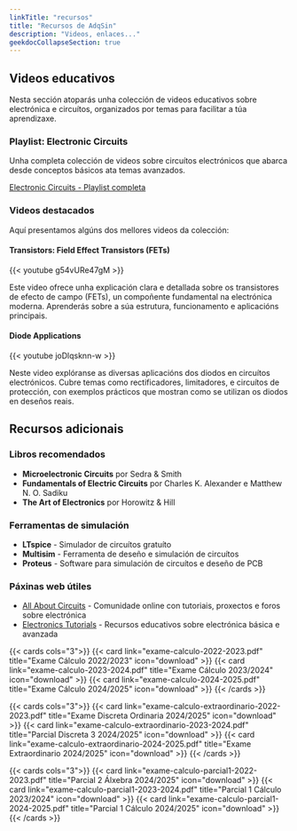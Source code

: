```yaml
---
linkTitle: "recursos"
title: "Recursos de AdqSin"
description: "Videos, enlaces..."
geekdocCollapseSection: true
---
```


## Videos educativos

Nesta sección atoparás unha colección de videos educativos sobre electrónica e circuítos, organizados por temas para facilitar a túa aprendizaxe.

### Playlist: Electronic Circuits

Unha completa colección de videos sobre circuítos electrónicos que abarca desde conceptos básicos ata temas avanzados.

[Electronic Circuits - Playlist completa](https://www.youtube.com/playlist?list=PL0o_zxa4K1BV9E-N8tSExU1djL6slnjbL)

### Videos destacados

Aquí presentamos algúns dos mellores videos da colección:

#### Transistors: Field Effect Transistors (FETs)

{{< youtube g54vURe47gM >}}

Este video ofrece unha explicación clara e detallada sobre os transistores de efecto de campo (FETs), un compoñente fundamental na electrónica moderna. Aprenderás sobre a súa estrutura, funcionamento e aplicacións principais.

#### Diode Applications

{{< youtube joDlqsknn-w >}}

Neste video explóranse as diversas aplicacións dos diodos en circuítos electrónicos. Cubre temas como rectificadores, limitadores, e circuítos de protección, con exemplos prácticos que mostran como se utilizan os diodos en deseños reais.

## Recursos adicionais

### Libros recomendados

- **Microelectronic Circuits** por Sedra & Smith
- **Fundamentals of Electric Circuits** por Charles K. Alexander e Matthew N. O. Sadiku
- **The Art of Electronics** por Horowitz & Hill

### Ferramentas de simulación

- **LTspice** - Simulador de circuítos gratuíto
- **Multisim** - Ferramenta de deseño e simulación de circuítos
- **Proteus** - Software para simulación de circuítos e deseño de PCB

### Páxinas web útiles

- [All About Circuits](https://www.allaboutcircuits.com/) - Comunidade online con tutoriais, proxectos e foros sobre electrónica
- [Electronics Tutorials](https://www.electronics-tutorials.ws/) - Recursos educativos sobre electrónica básica e avanzada

{{< cards cols="3">}}
  {{< card link="exame-calculo-2022-2023.pdf" title="Exame Cálculo 2022/2023" icon="download" >}}
  {{< card link="exame-calculo-2023-2024.pdf" title="Exame Cálculo 2023/2024" icon="download" >}}
  {{< card link="exame-calculo-2024-2025.pdf" title="Exame Cálculo 2024/2025" icon="download" >}}
{{< /cards >}}

{{< cards cols="3">}}
  {{< card link="exame-calculo-extraordinario-2022-2023.pdf" title="Exame Discreta Ordinaria 2024/2025" icon="download" >}}
  {{< card link="exame-calculo-extraordinario-2023-2024.pdf" title="Parcial Discreta 3 2024/2025" icon="download" >}}
  {{< card link="exame-calculo-extraordinario-2024-2025.pdf" title="Exame Extraordinario 2024/2025" icon="download" >}}
{{< /cards >}}

{{< cards cols="3">}}
  {{< card link="exame-calculo-parcial1-2022-2023.pdf" title="Parcial 2 Álxebra 2024/2025" icon="download" >}}
  {{< card link="exame-calculo-parcial1-2023-2024.pdf" title="Parcial 1 Cálculo 2023/2024" icon="download" >}}
  {{< card link="exame-calculo-parcial1-2024-2025.pdf" title="Parcial 1 Cálculo 2024/2025" icon="download" >}}
{{< /cards >}}